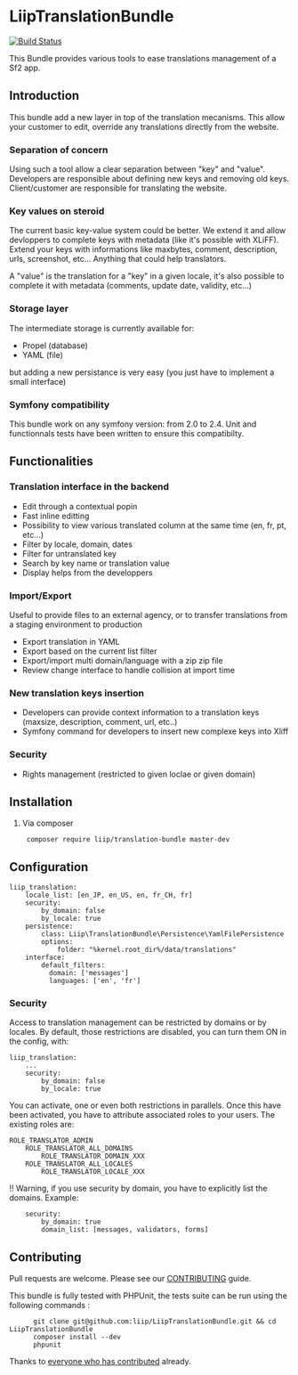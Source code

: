 LiipTranslationBundle
=====================

[![Build Status](https://magnum.travis-ci.com/liip/LiipTranslationBundle.png?token=qRGqYhgyyFcdZKKPqBhb&branch=master)](https://magnum.travis-ci.com/liip/LiipTranslationBundle)

This Bundle provides various tools to ease translations management of a Sf2 app.


Introduction
------------

This bundle add a new layer in top of the translation mecanisms. This allow your customer to edit, override any translations directly from the website.

### Separation of concern

Using such a tool allow a clear separation between "key" and "value". Developers are responsible about defining new keys and removing old keys.
Client/customer are responsible for translating the website.

### Key values on steroid

The current basic key-value system could be better. We extend it and allow devloppers to complete keys with metadata (like it's possible with XLiFF).
Extend your keys with informations like maxbytes, comment, description, urls, screenshot, etc... Anything that could help translators.

A "value" is the translation for a "key" in a given locale, it's also possible to complete it with metadata (comments, update date, validity, etc...)

### Storage layer

The intermediate storage is currently available for:

 * Propel (database)
 * YAML (file)

but adding a new persistance is very easy (you just have to implement a small interface)

### Symfony compatibility

This bundle work on any symfony version: from 2.0 to 2.4. Unit and functionnals tests have been written to ensure this compatibilty.


Functionalities
---------------

### Translation interface in the backend

 * Edit through a contextual popin
 * Fast inline editting
 * Possibility to view various translated column at the same time (en, fr, pt, etc...)
 * Filter by locale, domain, dates
 * Filter for untranslated key
 * Search by key name or translation value
 * Display helps from the developpers

### Import/Export

Useful to provide files to an external agency, or to transfer translations from a staging environment to production

 * Export translation in YAML
 * Export based on the current list filter
 * Export/import multi domain/language with a zip zip file
 * Review change interface to handle collision at import time

### New translation keys insertion

 * Developers can provide context information to a translation keys (maxsize, description, comment, url, etc..)
 * Symfony command for developers to insert new complexe keys into Xliff

### Security

 * Rights management (restricted to given loclae or given domain)


Installation
------------

  1. Via composer

          composer require liip/translation-bundle master-dev

Configuration
-------------

    liip_translation:
        locale_list: [en_JP, en_US, en, fr_CH, fr]
        security:
            by_domain: false
            by_locale: true
        persistence:
            class: Liip\TranslationBundle\Persistence\YamlFilePersistence
            options:
                folder: "%kernel.root_dir%/data/translations"
        interface:
            default_filters:
              domain: ['messages']
              languages: ['en', 'fr']

### Security

Access to translation management can be restricted by domains or by locales. By default, those restrictions are
disabled, you can turn them ON in the config, with:

    liip_translation:
        ...
        security:
            by_domain: false
            by_locale: true

You can activate, one or even both restrictions in parallels. Once this have been activated, you have to attribute
associated roles to your users. The existing roles are:

    ROLE_TRANSLATOR_ADMIN
        ROLE_TRANSLATOR_ALL_DOMAINS
            ROLE_TRANSLATOR_DOMAIN_XXX
        ROLE_TRANSLATOR_ALL_LOCALES
            ROLE_TRANSLATOR_LOCALE_XXX

!! Warning, if you use security by domain, you have to explicitly list the domains. Example:

        security:
            by_domain: true
            domain_list: [messages, validators, forms]


Contributing
------------

Pull requests are welcome. Please see our [CONTRIBUTING](https://github.com/liip/LiipTranslationBundle/blob/master/CONTRIBUTING.md) guide.

This bundle is fully tested with PHPUnit, the tests suite can be run using the following commands :

          git clone git@github.com:liip/LiipTranslationBundle.git && cd LiipTranslationBundle
          composer install --dev
          phpunit

Thanks to [everyone who has contributed](https://github.com/liip/LiipTranslationBundle/graphs/contributors) already.
